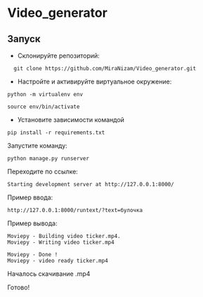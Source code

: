 # Video_generator

## Запуск

- Склонируйте репозиторий:
```
  git clone https://github.com/MiraNizam/Video_generator.git
```
- Настройте и активируйте виртуальное окружение: 
```
python -m virtualenv env
```
```
source env/bin/activate
```
- Установите зависимости командой
```
pip install -r requirements.txt
```
Запустите команду: 
```
python manage.py runserver
```
Переходите по ссылке:

```Starting development server at http://127.0.0.1:8000/```

Пример ввода:
```
http://127.0.0.1:8000/runtext/?text=булочка
```
Пример вывода:
```
Moviepy - Building video ticker.mp4.
Moviepy - Writing video ticker.mp4

Moviepy - Done !                                                                                          
Moviepy - video ready ticker.mp4
```

Началось скачивание .mp4 

Готово!




